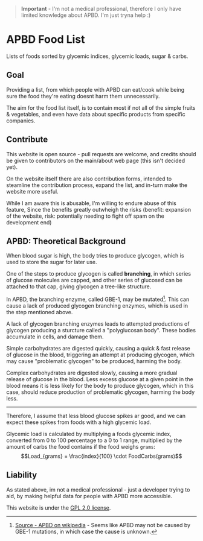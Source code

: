 > **Important** - I'm not a medical professional, therefore I only have limited knowledge about APBD. I'm just tryna help :)

# APBD Food List

Lists of foods sorted by glycemic indices, glycemic loads, sugar & carbs.

## Goal

Providing a list, from which people with APBD can eat/cook while being sure the food they're eating doesnt harm them unnecessarily.

The aim for the food list itself, is to contain most if not all of the simple fruits & vegetables, and even have data about specific products from specific companies.

## Contribute

This website is open source - pull requests are welcome, and credits should be given to contributors on the main/about web page (this isn't decided yet).

On the website itself there are also contribution forms, intended to steamline the contribution process, expand the list, and in-turn make the website more useful.

While I am aware this is abusable, I'm willing to endure abuse of this feature, Since the benefits greatly outwheigh the risks (benefit: expansion of the website, risk: potentially needing to fight off spam on the development end)

## APBD: Theoretical Background

When blood sugar is high, the body tries to produce glycogen, which is used to store the sugar for later use.

One of the steps to produce glycogen is called **branching**, in which series of glucose molecules are capped, and other series of glucosed can be attached to that cap, giving glycogen a tree-like structure.

In APBD, the branching enzyme, called GBE-1, may be mutated[^1]. This can cause a lack of produced glycogen branching enzymes, which is used in the step mentioned above.

A lack of glycogen branching enzymes leads to attempted productions of glycogen producing a sturcture called a "polyglucosan body". These bodies accumulate in cells, and damage them.

Simple carbohydrates are digested quickly, causing a quick & fast release of glucose in the blood, triggering an attempt at producing glycogen, which may cause "problematic glycogen" to be produced, harming the body.

Complex carbohydrates are digested slowly, causing a more gradual release of glucose in the blood. Less excess glucose at a given point in the blood means it is less likely for the body to produce glycogen, which in this case, should reduce production of problematic glycogen, harming the body less.

---

Therefore, I assume that less blood glucose spikes ar good, and we can expect these spikes from foods with a high glycemic load.

Glycemic load is calculated by multiplying a foods glycemic index, converted from 0 to 100 percentage to a 0 to 1 range, multiplied by the amount of carbs the food contains if the food weighs `grams`:
$$Load_{grams} = \frac{index}{100} \cdot FoodCarbs(grams)$$


## Liability

As stated above, im not a medical professional - just a developer trying to aid, by making helpful data for people with APBD more accessible.

This website is under the [GPL 2.0 license](https://github.com/ShaharMS/APBD-FoodList/blob/main/LICENSE.md).



[^1]: [Source - APBD on wikipedia](https://en.wikipedia.org/wiki/Adult_polyglucosan_body_disease#Mechanism) - Seems like APBD may not be caused by GBE-1 mutations, in which case the cause is unknown.
